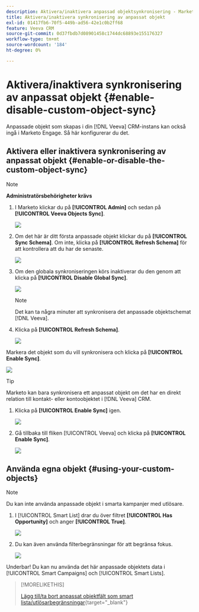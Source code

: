 ```yaml
---
description: Aktivera/inaktivera anpassad objektsynkronisering - Marketo Docs - produktdokumentation
title: Aktivera/inaktivera synkronisering av anpassat objekt
exl-id: 01417fb6-70f5-449b-ad56-42e1c0b2ff68
feature: Veeva CRM
source-git-commit: 0d37fbdb7d08901458c1744dc68893e155176327
workflow-type: tm+mt
source-wordcount: '184'
ht-degree: 0%

---
```


# Aktivera/inaktivera synkronisering av anpassat objekt {#enable-disable-custom-object-sync}

Anpassade objekt som skapas i din [!DNL Veeva] CRM-instans kan också ingå i Marketo Engage. Så här konfigurerar du det.

## Aktivera eller inaktivera synkronisering av anpassat objekt {#enable-or-disable-the-custom-object-sync}

>[!NOTE]
>
>**Administratörsbehörigheter krävs**

1. I Marketo klickar du på **[!UICONTROL Admin]** och sedan på **[!UICONTROL Veeva Objects Sync]**.

   ![](assets/enable-disable-custom-object-sync-1.png)

1. Om det här är ditt första anpassade objekt klickar du på **[!UICONTROL Sync Schema]**. Om inte, klicka på **[!UICONTROL Refresh Schema]** för att kontrollera att du har de senaste.

   ![](assets/enable-disable-custom-object-sync-2.png)

1. Om den globala synkroniseringen körs inaktiverar du den genom att klicka på **[!UICONTROL Disable Global Sync]**.

   ![](assets/enable-disable-custom-object-sync-3.png)

   >[!NOTE]
   >
   >Det kan ta några minuter att synkronisera det anpassade objektschemat [!DNL Veeva].

1. Klicka på **[!UICONTROL Refresh Schema]**.

   ![](assets/enable-disable-custom-object-sync-4.png)

Markera det objekt som du vill synkronisera och klicka på **[!UICONTROL Enable Sync]**.

![](assets/enable-disable-custom-object-sync-5.png)

>[!TIP]
>
>Marketo kan bara synkronisera ett anpassat objekt om det har en direkt relation till kontakt- eller kontoobjektet i [!DNL Veeva] CRM.

1. Klicka på **[!UICONTROL Enable Sync]** igen.

   ![](assets/enable-disable-custom-object-sync-6.png)

1. Gå tillbaka till fliken [!UICONTROL Veeva] och klicka på **[!UICONTROL Enable Sync]**.

   ![](assets/enable-disable-custom-object-sync-7.png)

## Använda egna objekt {#using-your-custom-objects}

>[!NOTE]
>
>Du kan inte använda anpassade objekt i smarta kampanjer med utlösare.

1. I [!UICONTROL Smart List] drar du över filtret **[!UICONTROL Has Opportunity]** och anger **[!UICONTROL True]**.

   ![](assets/enable-disable-custom-object-sync-8.png)

1. Du kan även använda filterbegränsningar för att begränsa fokus.

   ![](assets/enable-disable-custom-object-sync-9.png)

Underbar! Du kan nu använda det här anpassade objektets data i [!UICONTROL Smart Campaigns] och [!UICONTROL Smart Lists].

>[!MORELIKETHIS]
>
>[Lägg till/ta bort anpassat objektfält som smart lista/utlösarbegränsningar](/help/marketo/product-docs/crm-sync/veeva-crm-sync/sync-details/add-remove-custom-object-field-as-smart-list-trigger-constraints.md){target="_blank"}
